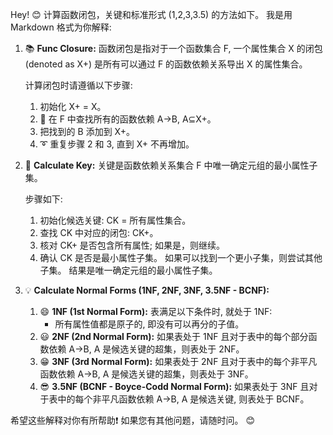 Hey! 😊 计算函数闭包，关键和标准形式 (1,2,3,3.5) 的方法如下。 我是用 Markdown 格式为你解释: 

1. 📚 **Func Closure:**
   函数闭包是指对于一个函数集合 F, 一个属性集合 X 的闭包 (denoted as X+) 是所有可以通过 F 的函数依赖关系导出 X 的属性集合。

    计算闭包时请遵循以下步骤:
    1. 初始化 X+ = X。
    2. 💫 在 F 中查找所有的函数依赖 A→B, A⊆X+。
    3. 把找到的 B 添加到 X+。
    4. ➰ 重复步骤 2 和 3, 直到 X+ 不再增加。

2. 🔑 **Calculate Key:**
   关键是函数依赖关系集合 F 中唯一确定元组的最小属性子集。

    步骤如下:
    1. 初始化候选关键: CK = 所有属性集合。
    2. 查找 CK 中对应的闭包: CK+。
    3. 核对 CK+ 是否包含所有属性; 如果是，则继续。
    4. 确认 CK 是否是最小属性子集。 如果可以找到一个更小子集，则尝试其他子集。 结果是唯一确定元组的最小属性子集。

3. 💡 **Calculate Normal Forms (1NF, 2NF, 3NF, 3.5NF - BCNF):**
    1. 😄 **1NF (1st Normal Form):** 表满足以下条件时, 就处于 1NF:
       - 所有属性值都是原子的, 即没有可以再分的子值。
    2. 😃 **2NF (2nd Normal Form):** 如果表处于 1NF 且对于表中的每个部分函数依赖 A→B, A 是候选关键的超集，则表处于 2NF。
    3. 😁 **3NF (3rd Normal Form):** 如果表处于 2NF 且对于表中的每个非平凡函数依赖 A→B, A 是候选关键的超集，则表处于 3NF。
    4. 😎 **3.5NF (BCNF - Boyce-Codd Normal Form):** 如果表处于 3NF 且对于表中的每个非平凡函数依赖 A→B, A 是候选关键, 则表处于 BCNF。

希望这些解释对你有所帮助❗ 如果您有其他问题，请随时问。 😊
